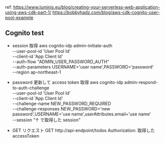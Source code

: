 ref:
https://www.luminis.eu/blog/creating-your-serverless-web-application-using-aws-cdk-part-1/
https://bobbyhadz.com/blog/aws-cdk-cognito-user-pool-example

## Cognito test

- session 取得
  aws cognito-idp admin-initiate-auth \
   --user-pool-id 'User Pool Id' \
   --client-id 'App Client Id' \
   --auth-flow "ADMIN_USER_PASSWORD_AUTH" \
   --auth-parameters USERNAME='user name',PASSWORD='password' \
   --region ap-northeast-1

- password 更新して access token 取得
  aws cognito-idp admin-respond-to-auth-challenge \
  --user-pool-id 'User Pool Id' \
  --client-id 'App Client Id' \
  --challenge-name NEW_PASSWORD_REQUIRED \
  --challenge-responses NEW_PASSWORD='new password',USERNAME='use name',userAttributes.email='use name' \
  --session "↑ で取得した session"

- GET リクエスト
  GET http://api-endpoint/todos
  Authorization: 取得した accessToken
